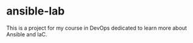# ansible-lab
This is a project for my course in DevOps dedicated to learn more about Ansible and IaC.
